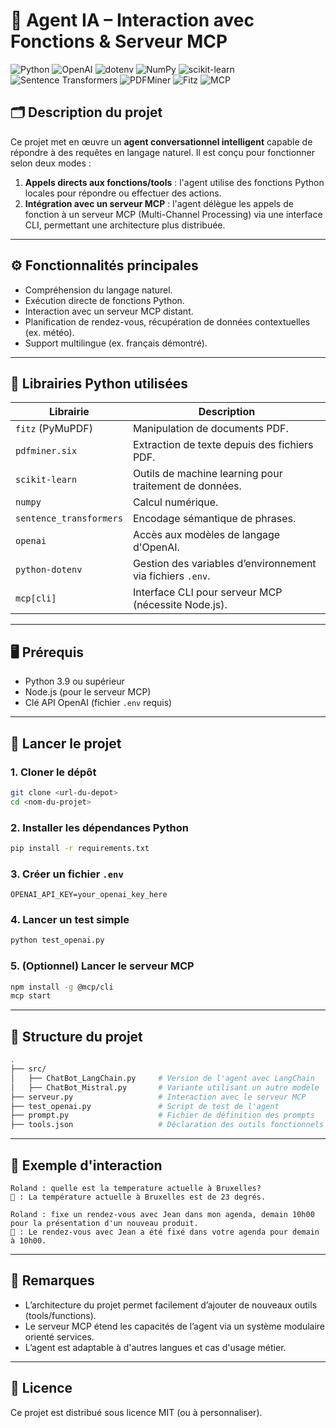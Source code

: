 
# 🧠 Agent IA – Interaction avec Fonctions & Serveur MCP

![Python](https://img.shields.io/badge/Python-3.9%2B-blue?logo=python&logoColor=white)
![OpenAI](https://img.shields.io/badge/OpenAI-API-black?logo=openai)
![dotenv](https://img.shields.io/badge/dotenv-env%20variables-9cf)
![NumPy](https://img.shields.io/badge/NumPy-numeric-orange?logo=numpy)
![scikit-learn](https://img.shields.io/badge/Scikit--Learn-ML-blue?logo=scikit-learn)
![Sentence Transformers](https://img.shields.io/badge/Sentence--Transformers-semantic-lightgrey)
![PDFMiner](https://img.shields.io/badge/pdfminer.six-PDF--parser-yellow)
![Fitz](https://img.shields.io/badge/Fitz-PDF--viewer-red)
![MCP](https://img.shields.io/badge/MCP-Server-green)


## 🗂️ Description du projet

Ce projet met en œuvre un **agent conversationnel intelligent** capable de répondre à des requêtes en langage naturel. Il est conçu pour fonctionner selon deux modes :

1. **Appels directs aux fonctions/tools** : l'agent utilise des fonctions Python locales pour répondre ou effectuer des actions.
2. **Intégration avec un serveur MCP** : l'agent délègue les appels de fonction à un serveur MCP (Multi-Channel Processing) via une interface CLI, permettant une architecture plus distribuée.

---

## ⚙️ Fonctionnalités principales

- Compréhension du langage naturel.
- Exécution directe de fonctions Python.
- Interaction avec un serveur MCP distant.
- Planification de rendez-vous, récupération de données contextuelles (ex. météo).
- Support multilingue (ex. français démontré).

---

## 🧩 Librairies Python utilisées

| Librairie              | Description |
|------------------------|-------------|
| `fitz` (PyMuPDF)       | Manipulation de documents PDF. |
| `pdfminer.six`         | Extraction de texte depuis des fichiers PDF. |
| `scikit-learn`         | Outils de machine learning pour traitement de données. |
| `numpy`                | Calcul numérique. |
| `sentence_transformers`| Encodage sémantique de phrases. |
| `openai`               | Accès aux modèles de langage d'OpenAI. |
| `python-dotenv`        | Gestion des variables d’environnement via fichiers `.env`. |
| `mcp[cli]`             | Interface CLI pour serveur MCP (nécessite Node.js). |

---

## 🖥️ Prérequis

- Python 3.9 ou supérieur
- Node.js (pour le serveur MCP)
- Clé API OpenAI (fichier `.env` requis)

---

## 🚀 Lancer le projet

### 1. Cloner le dépôt

```bash
git clone <url-du-depot>
cd <nom-du-projet>
```

### 2. Installer les dépendances Python

```bash
pip install -r requirements.txt
```

### 3. Créer un fichier `.env`

```env
OPENAI_API_KEY=your_openai_key_here
```

### 4. Lancer un test simple

```bash
python test_openai.py
```

### 5. (Optionnel) Lancer le serveur MCP

```bash
npm install -g @mcp/cli
mcp start
```

---

## 📁 Structure du projet

```bash
.
├── src/
│   ├── ChatBot_LangChain.py     # Version de l'agent avec LangChain
│   ├── ChatBot_Mistral.py       # Variante utilisant un autre modèle
├── serveur.py                   # Interaction avec le serveur MCP
├── test_openai.py               # Script de test de l'agent
├── prompt.py                    # Fichier de définition des prompts
├── tools.json                   # Déclaration des outils fonctionnels
```

---

## 📸 Exemple d'interaction

```plaintext
Roland : quelle est la temperature actuelle à Bruxelles?
🤖 : La température actuelle à Bruxelles est de 23 degrés.

Roland : fixe un rendez-vous avec Jean dans mon agenda, demain 10h00 pour la présentation d'un nouveau produit.
🤖 : Le rendez-vous avec Jean a été fixé dans votre agenda pour demain à 10h00.
```

---

## 📌 Remarques

- L’architecture du projet permet facilement d’ajouter de nouveaux outils (tools/functions).
- Le serveur MCP étend les capacités de l’agent via un système modulaire orienté services.
- L’agent est adaptable à d'autres langues et cas d'usage métier.

---

## 📄 Licence

Ce projet est distribué sous licence MIT (ou à personnaliser).
